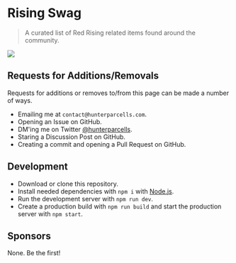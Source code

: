 # Rising Swag
> A curated list of Red Rising related items found around the community.

![](https://wakatime.com/badge/user/6b7d9181-edde-4a25-857c-e7101bfee7ea/project/4b7fb314-2a2d-41ca-9f2f-e74fe11beb5b.svg?style=for-the-badge)

## Requests for Additions/Removals
Requests for additions or removes to/from this page can be made a number of ways.
- Emailing me at `contact@hunterparcells.com`.
- Opening an Issue on GitHub.
- DM'ing me on Twitter [@hunterparcells](https://twitter.com/hunterparcells).
- Staring a Discussion Post on GitHub.
- Creating a commit and opening a Pull Request on GitHub.

## Development
- Download or clone this repository.
- Install needed dependencies with `npm i` with [Node.js](https://nodejs.org/en/).
- Run the development server with `npm run dev`.
- Create a production build with `npm run build` and start the production server with `npm start`.

## Sponsors
None. Be the first!
